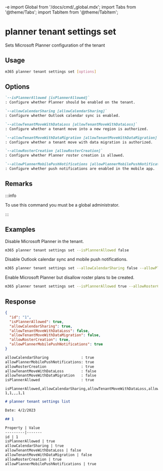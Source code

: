 -e <!-- DISCLAIMER: All secrets, passwords, and sensitive values in this document are examples only and not real credentials. -->
import Global from '/docs/cmd/_global.mdx';
import Tabs from '@theme/Tabs';
import TabItem from '@theme/TabItem';

# planner tenant settings set

Sets Microsoft Planner configuration of the tenant

## Usage

```sh
m365 planner tenant settings set [options]
```

## Options

```md definition-list
`--isPlannerAllowed [isPlannerAllowed]`
: Configure whether Planner should be enabled on the tenant.

`--allowCalendarSharing [allowCalendarSharing]`
: Configure whether Outlook calendar sync is enabled.

`--allowTenantMoveWithDataLoss [allowTenantMoveWithDataLoss]`
: Configure whether a tenant move into a new region is authorized.

`--allowTenantMoveWithDataMigration [allowTenantMoveWithDataMigration]`
: Configure whether a tenant move with data migration is authorized.

`--allowRosterCreation [allowRosterCreation]`
: Configure whether Planner roster creation is allowed.

`--allowPlannerMobilePushNotifications [allowPlannerMobilePushNotifications]`
: Configure whether push notifications are enabled in the mobile app.
```

<Global />

## Remarks

:::info

To use this command you must be a global administrator.

:::

## Examples

Disable Microsoft Planner in the tenant.

```sh
m365 planner tenant settings set --isPlannerAllowed false
```

Disable Outlook calendar sync and mobile push notifications.

```sh
m365 planner tenant settings set --allowCalendarSharing false --allowPlannerMobilePushNotifications false
```

Enable Microsoft Planner but disallow roster plans to be created.

```sh
m365 planner tenant settings set --isPlannerAllowed true --allowRosterCreation false
```

## Response

<Tabs>
  <TabItem value="JSON">

  ```json
  {
    "id": "1",
    "isPlannerAllowed": true,
    "allowCalendarSharing": true,
    "allowTenantMoveWithDataLoss": false,
    "allowTenantMoveWithDataMigration": false,
    "allowRosterCreation": true,
    "allowPlannerMobilePushNotifications": true
  }
  ```

  </TabItem>
  <TabItem value="Text">

  ```txt
  allowCalendarSharing               : true
  allowPlannerMobilePushNotifications: true
  allowRosterCreation                : true
  allowTenantMoveWithDataLoss        : false
  allowTenantMoveWithDataMigration   : false
  isPlannerAllowed                   : true
  ```

  </TabItem>
  <TabItem value="CSV">

  ```csv
  isPlannerAllowed,allowCalendarSharing,allowTenantMoveWithDataLoss,allowTenantMoveWithDataMigration,allowRosterCreation,allowPlannerMobilePushNotifications
  1,1,,,1,1
  ```

  </TabItem>
  <TabItem value="Markdown">

  ```md
  # planner tenant settings list

  Date: 4/2/2023

  ## 1

  Property | Value
  ---------|-------
  id | 1
  isPlannerAllowed | true
  allowCalendarSharing | true
  allowTenantMoveWithDataLoss | false
  allowTenantMoveWithDataMigration | false
  allowRosterCreation | true
  allowPlannerMobilePushNotifications | true
  ```

  </TabItem>
</Tabs>
